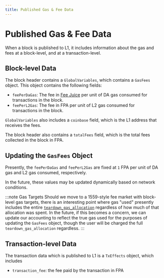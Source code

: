 ```yaml
---
title: Published Gas & Fee Data
---
```


# Published Gas & Fee Data

When a block is published to L1, it includes information about the gas and fees at a block-level, and at a transaction-level.

## Block-level Data

The block header contains a `GlobalVariables`, which contains a `GasFees` object. This object contains the following fields:

- `feePerDaGas`: The fee in [Fee Juice](./fee-juice.md) per unit of DA gas consumed for transactions in the block.
- `feePerL2Gas`: The fee in FPA per unit of L2 gas consumed for transactions in the block.

`GlobalVariables` also includes a `coinbase` field, which is the L1 address that receives the fees.

The block header also contains a `totalFees` field, which is the total fees collected in the block in FPA.

## Updating the `GasFees` Object

Presently, the `feePerDaGas` and `feePerL2Gas` are fixed at `1` FPA per unit of DA gas and L2 gas consumed, respectively.

In the future, these values may be updated dynamically based on network conditions.

:::note Gas Targets
Should we move to a 1559-style fee market with block-level gas targets, there is an interesting point where gas "used" presently includes the entire [`teardown_gas_allocation`](./specifying-gas-fee-info.md) regardless of how much of that allocation was spent. In the future, if this becomes a concern, we can update our accounting to reflect the true gas used for the purposes of updating the `GasFees` object, though the user will be charged the full `teardown_gas_allocation` regardless.
:::

## Transaction-level Data

The transaction data which is published to L1 is a `TxEffects` object, which includes

- `transaction_fee`: the fee paid by the transaction in FPA
